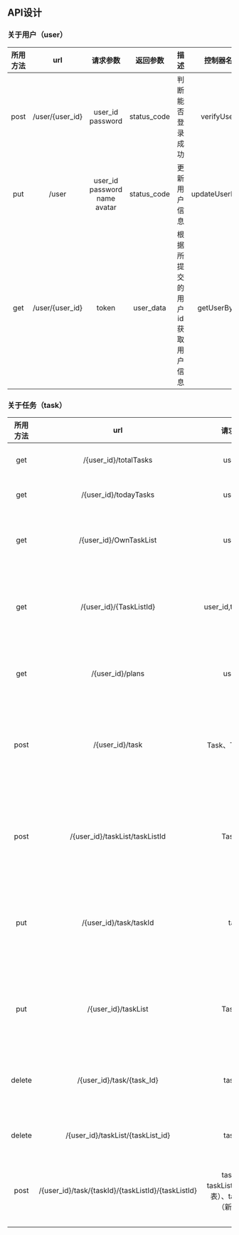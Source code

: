 ## API设计

### 关于用户（user）

| 所用方法 |       url       |           请求参数           |  返回参数   |              描述              |    控制器名    |
| :------: | :-------------: | :--------------------------: | :---------: | :----------------------------: | :------------: |
|   post   | /user/{user_id} |       user_id password       | status_code |        判断能否登录成功        |   verifyUser   |
|   put    |      /user      | user_id password name avatar | status_code |          更新用户信息          | updateUserById |
|   get    | /user/{user_id} |            token             |  user_data  | 根据所提交的用户id获取用户信息 |  getUserById   |

### 关于任务（task）

| 所用方法 |                        url                         |                      请求参数                       |    返回参数    |                             描述                             |        控制器名         |
| :------: | :------------------------------------------------: | :-------------------------------------------------: | :------------: | :----------------------------------------------------------: | :---------------------: |
|   get    |               /{user_id}/totalTasks                |                       user_id                       |   List<Task>   |                   获取某一个用户的总任务表                   |      getTotalTasks      |
|   get    |               /{user_id}/todayTasks                |                       user_id                       |   List<Task>   |                     获取某用户的今日任务                     |      getTodayTasks      |
|   get    |               /{user_id}/OwnTaskList               |                       user_id                       | List<TaskList> |          根据所提交的用户id获取用户自定义的任务列表          |     getOwnTaskList      |
|   get    |              /{user_id}/{TaskListId}               |                user_id,task_list_id                 |   List<Task>   |  根据所提交的用户id和任务列表id获取该自定义分类下的任务列表  | getTaskListByTaskListId |
|   get    |                  /{user_id}/plans                  |                       user_id                       | List<TaskList> |         根据用户id返回所提交的计划（任务的分层结构）         |        getPlans         |
|   post   |                  /{user_id}/task                   |                  Task、TaskListId                   |  stutus_code   | 用户提交描述一个任务的表单,可以提交到各个分类(由taskListId标识)中 |         addTask         |
|   post   |           /{user_id}/taskList/taskListId           |                      TaskList                       |  stutus_code   | 用户提交描述一个任务列表的表单,可以提交到各个分类(由taskListId标识)中 |       addTaskList       |
|   put    |               /{user_id}/task/taskId               |                        task                         |  stutus_code   | 用户提交描述一个任务的表单,可以修改分类(由taskListId标识)中  |       updateTask        |
|   put    |                /{user_id}/taskList                 |                      TaskList                       |  stutus_code   | 用户提交描述一个任务列表的表单,可以提交到各个分类(由taskListId标识)中 |     updateTaskList      |
|  delete  |             /{user_id}/task/{task_Id}              |                       task_id                       |  stutus_code   |             根据删除的task_id删除task表中的数据              |       deleteTask        |
|  delete  |         /{user_id}/taskList/{taskList_id}          |                       task_id                       |  stutus_code   |         根据删除的taskList_id删除taskList表中的数据          |     deleteTaskList      |
|   post   | /{user_id}/task/{taskId}/{taskListId}/{taskListId} | taskId、taskList_Id（源列表）、taskListId（新列表） |  stutus_code   |              把某个task从一个分类中转移到另一个              |        moveTask         |
|          |                                                    |                                                     |                |                                                              |                         |
|          |                                                    |                                                     |                |                                                              |                         |
|          |                                                    |                                                     |                |                                                              |                         |
|          |                                                    |                                                     |                |                                                              |                         |
|          |                                                    |                                                     |                |                                                              |                         |

